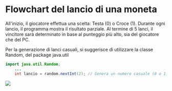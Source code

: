 # Flowchart del lancio di una moneta

All'inizio, il giocatore effettua una scelta: Testa (0) o Croce (1). Durante ogni lancio, il programma mostra il risultato parziale. Al termine di 5 lanci, il vincitore sarà determinato in base al punteggio più alto, sia del giocatore che del PC.

Per la generazione di lanci casuali, si suggerisce di utilizzare la classe Random, del package java.util
```Java
import java.util.Random;
    ...
    int lancio = random.nextInt(2); // Genera un numero casuale (0 o 1)
```


[![](https://mermaid.ink/img/pako:eNp9kkGL2zAQhf_KoBKchYRmW3oxZUsSJxBooXS9ObTuYSKPHVFZCrKcdtf2f-8o6rI5LPVJft_Tm2c8vZC2JJGKyaRXRvkU-sQfqaEkheSALSUziMIencKDppZJD8nJqQbd49pq64L3TVVVwftPz-mPf2GLxeKKrawryV1RiYFqZehF3G6zd--3QW9JWlO-NsuT8-o1cED5q3a2M-UVklUyjuNkUphK29_yiM5DnhWmMMsf9_nyW_4T5vM7GPaq7VCrpyeEVpL2NMCqh5xaj2_Xzkr6NBZmE7yFWcUri4jhFi6GAbLpjsshfICz5QQgqMkEoTNwRq5EIDGMIfCsLthwexOqZDFwWdfKOoOgwHEd7dGrATbTnZGO_4XhSG25XgiyUJKGr-t40EnnA7-kbWJaRlymURx3VkYqz7cG2PbxemHgPw_HzuGBE2kMgdsYmMAdd06G3XT_HMjOmyv-8cI_X_GHWEvMRMNlUJW8dH0YXojLfhUi5WNJFfLnFqIwI1ux8_b-0UiRetfRTHSnEj1lCmuHjUgr1C2rVIYRX-IiX_Z5Jk5ovlvbPF_kZaiP8WX8C6ns8gY?type=png)](https://mermaid.live/edit#pako:eNp9kkGL2zAQhf_KoBKchYRmW3oxZUsSJxBooXS9ObTuYSKPHVFZCrKcdtf2f-8o6rI5LPVJft_Tm2c8vZC2JJGKyaRXRvkU-sQfqaEkheSALSUziMIencKDppZJD8nJqQbd49pq64L3TVVVwftPz-mPf2GLxeKKrawryV1RiYFqZehF3G6zd--3QW9JWlO-NsuT8-o1cED5q3a2M-UVklUyjuNkUphK29_yiM5DnhWmMMsf9_nyW_4T5vM7GPaq7VCrpyeEVpL2NMCqh5xaj2_Xzkr6NBZmE7yFWcUri4jhFi6GAbLpjsshfICz5QQgqMkEoTNwRq5EIDGMIfCsLthwexOqZDFwWdfKOoOgwHEd7dGrATbTnZGO_4XhSG25XgiyUJKGr-t40EnnA7-kbWJaRlymURx3VkYqz7cG2PbxemHgPw_HzuGBE2kMgdsYmMAdd06G3XT_HMjOmyv-8cI_X_GHWEvMRMNlUJW8dH0YXojLfhUi5WNJFfLnFqIwI1ux8_b-0UiRetfRTHSnEj1lCmuHjUgr1C2rVIYRX-IiX_Z5Jk5ovlvbPF_kZaiP8WX8C6ns8gY)


